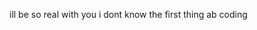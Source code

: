 ill be so real with you i dont know the first thing ab coding

<!---
ryuseiblack/ryuseiblack is a ✨ special ✨ repository because its `README.md` (this file) appears on your GitHub profile.
You can click the Preview link to take a look at your changes.
--->
